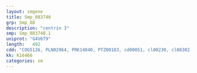 ```yaml
---
layout: smgene
title: Smp_083740
grp: Smp_08
description: "centrin 3"
smp: Smp_083740.1
uniprot: "G4V6T9"
length:   492
cdd: "COG5126, PLN02964, PRK14840, PTZ00183, cd00051, cl00230, cl08302, pfam13405, pfam13499, pfam13833, smart00027, smart00054"
kk: K16466
categories: sm
---
```

